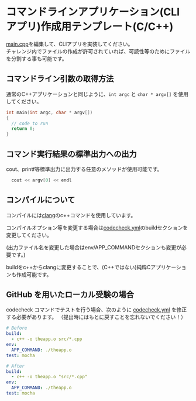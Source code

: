 # コマンドラインアプリケーション(CLI アプリ)作成用テンプレート(C/C++)

[main.cpp](src/main.cpp)を編集して、CLIアプリを実装してください。  
チャレンジ内でファイルの作成が許可されていれば、可読性等のためにファイルを分割する事も可能です。

## コマンドライン引数の取得方法
通常のC++アプリケーションと同じように、`int argc` と `char * argv[]` を使用してください。

```cpp
int main(int argc, char * argv[])
{
  // code to run
  return 0;
}
```

## コマンド実行結果の標準出力への出力
cout、printf等標準出力に出力する任意のメソッドが使用可能です。

``` c++
  cout << argv[0] << endl
```

## コンパイルについて
コンパイルには[clang](http://clang.llvm.org/)のc++コマンドを使用しています。

コンパイルオプション等を変更する場合は[codecheck.yml](codecheck.yml)のbuildセクションを変更してください。

(出力ファイル名を変更した場合はenv/APP_COMMANDセクションも変更が必要です。)

buildをc++からclangに変更することで、(C++ではない)純粋Cアプリケーションも作成可能です。

## GitHub を用いたローカル受験の場合
codecheck コマンドでテストを行う場合、次のように [codecheck.yml](codecheck.yml) を修正する必要があります。
（提出時にはもとに戻すことを忘れないでください！）

```yaml
# Before
build:
  - c++ -o theapp.o src/*.cpp
env:
  APP_COMMAND: ./theapp.o
test: mocha
```

```yaml
# After
build:
  - c++ -o theapp.o "src/*.cpp"
env:
  APP_COMMAND: ./theapp.o
test: mocha
```

